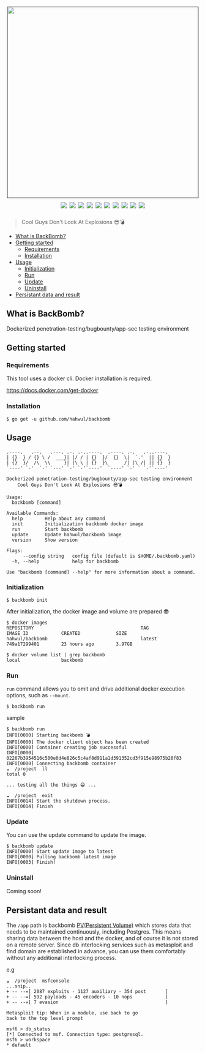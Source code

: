 <h1 align="center">
  <br>
  <a href=""><img src="https://user-images.githubusercontent.com/13212227/100126258-1329bb80-2ec1-11eb-915b-7a536a2524e0.png" alt="" width="500px;"></a>
  <br>
  <img src="https://img.shields.io/github/v/release/hahwul/backbomb?style=flat-square"> 
  <a href="https://snapcraft.io/backbomb"><img src="https://snapcraft.io/backbomb/badge.svg" /></a>
  <img src="https://img.shields.io/github/languages/top/hahwul/backbomb?style=flat-square"> 
  <img src="https://api.codacy.com/project/badge/Grade/ea74e272d1d6486da19d469881e5c176"> 
  <a href="https://goreportcard.com/report/github.com/hahwul/backbomb"><img src="https://goreportcard.com/badge/github.com/hahwul/backbomb"></a> 
  <img src="https://github.com/hahwul/backbomb/workflows/CodeQL/badge.svg">
  <img src="https://github.com/hahwul/backbomb/workflows/Docker%20Build/badge.svg">
  <img src="https://github.com/hahwul/backbomb/workflows/Go%20Build/badge.svg">
  <a href="https://twitter.com/intent/follow?screen_name=hahwul"><img src="https://img.shields.io/twitter/follow/hahwul?style=flat&logo=twitter"></a>
  <a href="https://github.com/hahwul"><img src="https://img.shields.io/github/stars/hahwul?style=flat&logo=github"></a>
</h1>

> Cool Guys Don't Look At Explosions 😎💣

- [What is BackBomb?](#what-is-backbomb-)
- [Getting started](#getting-started)
  * [Requirements](#requirements)
  * [Installation](#installation)
- [Usage](#usage)
  * [Initialization](#initialization)
  * [Run](#run)
  * [Update](#update)
  * [Uninstall](#uninstall)
- [Persistant data and result](#persistant-data-and-result)

## What is BackBomb?
Dockerized penetration-testing/bugbounty/app-sec testing environment

## Getting started
### Requirements
This tool uses a docker cli. Docker installation is required. 

https://docs.docker.com/get-docker

### Installation
```
$ go get -u github.com/hahwul/backbomb
```

## Usage 
```
.----.   .--.   .---. .-. .-..----.  .----. .-.   .-..----. 
| {}  } / {} \ /  ___}| |/ / | {}  }/  {}  \|  `.'  || {}  }
| {}  }/  /\  \\     }| |\ \ | {}  }\      /| |\ /| || {}  }
`----' `-'  `-' `---' `-' `-'`----'  `----' `-' ` `-'`----' 

Dockerized penetration-testing/bugbounty/app-sec testing environment
	Cool Guys Don't Look At Explosions 😎💣

Usage:
  backbomb [command]

Available Commands:
  help        Help about any command
  init        Initialization backbomb docker image
  run         Start backbomb
  update      Update hahwul/backbomb image
  version     Show version

Flags:
      --config string   config file (default is $HOME/.backbomb.yaml)
  -h, --help            help for backbomb

Use "backbomb [command] --help" for more information about a command.
```

### Initialization
```
$ backbomb init
```

After initialization, the docker image and volume are prepared 😎
```
$ docker images
REPOSITORY                                       TAG                 IMAGE ID            CREATED             SIZE
hahwul/backbomb                                  latest              749a17299401        23 hours ago        3.97GB
```
```
$ docker volume list | grep backbomb
local               backbomb
```

### Run
`run` command allows you to omit and drive additional docker execution options, such as `--mount`.
```
$ backbomb run
```

sample
```
$ backbomb run
INFO[0000] Starting backbomb 💣
INFO[0000] The docker client object has been created
INFO[0000] Container creating job successful
INFO[0000] 02267b3954516c500e0d4e826c5c4af8d911a1d391352cd3f915e98975b20f83
INFO[0000] Connecting backbomb container
☁  /project  ll
total 0

... testing all the things 😁 ...

☁  /project  exit
INFO[0014] Start the shutdown process.
INFO[0014] Finish
```

### Update
You can use the update command to update the image.
```
$ backbomb update
INFO[0000] Start update image to latest
INFO[0000] Pulling backbomb latest image
INFO[0003] Finish!
```

### Uninstall
Coming soon!

## Persistant data and result
The `/app` path is backbomb [PV(Persistent Volume)](https://docs.docker.com/storage/volumes/) which stores data that needs to be maintained continuously, including Postgres. This means sharing data between the host and the docker, and of course it is not stored on a remote server. Since db interlocking services such as metasploit and find domain are established in advance, you can use them comfortably without any additional interlocking process.

e.g
```
☁  /project  msfconsole
...snip..
+ -- --=[ 2087 exploits - 1127 auxiliary - 354 post       ]
+ -- --=[ 592 payloads - 45 encoders - 10 nops            ]
+ -- --=[ 7 evasion                                       ]

Metasploit tip: When in a module, use back to go
back to the top level prompt

msf6 > db_status
[*] Connected to msf. Connection type: postgresql.
msf6 > workspace
* default
```

